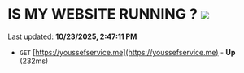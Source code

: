 # IS MY WEBSITE RUNNING ? [![](https://img.shields.io/static/v1?label=Sponsor&message=%E2%9D%A4&logo=GitHub&color=%23fe8e86)](https://github.com/sponsors/Youssef-Lehmam)

Last updated: **10/23/2025, 2:47:11 PM**

- `GET` [https://youssefservice.me](https://youssefservice.me) - **Up** (232ms)
